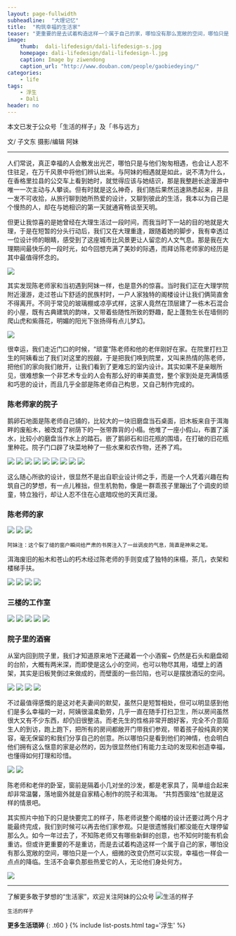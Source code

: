 ```yaml
---
layout: page-fullwidth
subheadline:  "大理记忆"
title:  "构筑幸福的生活家"
teaser: "更重要的是去试着构造这样一个属于自己的家，哪怕没有那么宽敞的空间，哪怕只是一个人，细微的改变仍然可以实现，幸福也一样会一点点的降临。生活不会辜负那些热爱它的人，无论他们身处何方。"
image:
    thumb:  dali-lifedesign/dali-lifedesign-s.jpg
    homepage: dali-lifedesign/dali-lifedesign-l.jpg
    caption: Image by ziwendong
    caption_url: "http://www.douban.com/people/gaobiedeying/"
categories:
    - life
tags:
    - 浮生
    - Dali
header: no
---
```


本文已发于公众号「生活的样子」及「书与远方」

文/ 子文东
摄影/编辑 阿妹

<hr>

人们常说，真正幸福的人会散发出光芒，哪怕只是与他们匆匆相遇，也会让人忍不住驻足，在万千风景中将他们辨认出来。与阿妹的相遇就是如此，说不清为什么，在香格里拉县的公交车上看到她时，就觉得应该与她结识，那是我整趟长途漫游中唯一一次主动与人攀谈。但有时就是这么神奇，我们随后果然迅速熟悉起来，并且一发不可收拾，从旅行聊到她所热爱的设计，又聊到彼此的生活，我本以为自己是个慢热的人，却在与她相识的第一天就通宵畅谈至天明。

但更让我惊喜的是她曾经在大理生活过一段时间，而我当时下一站的目的地就是大理，于是在短暂的分头行动后，我们又在大理重逢，跟随着她的脚步，我有幸透过一位设计师的眼睛，感受到了这座城市比风景更让人留恋的人文气息。那是我在大理期间最快乐的一段时光，如今回想充满了美妙的际遇，而拜访陈老师家的经历是其中最值得怀念的。

<img src="{{ site.url}}/images/dali-lifedesign/dali-lifedesign (17).jpg" >


其实发现陈老师家和当初遇到阿妹一样，也是意外的惊喜。当时我们正在大理学院附近漫游，走过苍山下舒适的民族村时，一户人家独特的阁楼设计让我们俩简直舍不得离开。不同于常见的玻璃棚或凉亭式样，这家人竟然在顶层建了一栋木石混合的小屋，既有古典建筑的韵味，又带着些随性所致的野趣，配上蓬勃生长在墙侧的爬山虎和紫薇花，明媚的阳光下张扬得有点儿梦幻。

<img src="{{ site.url}}/images/dali-lifedesign/dali-lifedesign (35).jpg" >

很幸运，我们走近门口的时候，“顽童”陈老师和他的老伴刚好在家。在院里打扫卫生的阿姨看出了我们对这里的觊觎，于是把我们唤到院里，又叫来热情的陈老师，把他们的家向我们敞开，让我们看到了更难忘的室内设计。其实如果不是亲眼所见，很难想象一个非艺术专业的人会有那么好的审美直觉，整个家到处是充满情感和巧思的设计，而且几乎全部是陈老师自己构思，又自己制作完成的。

<h3>陈老师家的院子</h3>

鹅卵石地面是陈老师自己铺的，比较大的一块旧磨盘当石桌面，旧木板来自于洱海畔的废船木，被改成了树荫下的一张带靠背的小榻。他堆了一座小假山，布置了溪水，比较小的磨盘当作水上的踏石。嵌了鹅卵石和旧花瓶的围墙，在打破的旧花瓶里种花。院子门口辟了块菜地种了一些水果和农作物，还养了鸡。

<img src="{{ site.url}}/images/dali-lifedesign/dali-lifedesign (16).jpg" >

<img src="{{ site.url}}/images/dali-lifedesign/dali-lifedesign (34).jpg" >

<img src="{{ site.url}}/images/dali-lifedesign/dali-lifedesign (15).jpg" >

<img src="{{ site.url}}/images/dali-lifedesign/dali-lifedesign (11).jpg" >

<img src="{{ site.url}}/images/dali-lifedesign/dali-lifedesign (28).jpg" >

<img src="{{ site.url}}/images/dali-lifedesign/dali-lifedesign (7).jpg" >

<img src="{{ site.url}}/images/dali-lifedesign/dali-lifedesign (27).jpg" >

<img src="{{ site.url}}/images/dali-lifedesign/dali-lifedesign (32).jpg" >

<img src="{{ site.url}}/images/dali-lifedesign/dali-lifedesign (9).jpg" >


这么随心所欲的设计，很显然不是出自职业设计师之手，而是一个人凭着兴趣在构筑自己的梦想，有一点儿稚拙，但生机勃勃，像是一群乖孩子里蹦出了个调皮的顽童，特立独行，却让人忍不住在心底暗叹他的天真烂漫。

<h3>陈老师的家</h3>

<img src="{{ site.url}}/images/dali-lifedesign/dali-lifedesign (5).jpg" >

<img src="{{ site.url}}/images/dali-lifedesign/dali-lifedesign (25).jpg" >

<img src="{{ site.url}}/images/dali-lifedesign/dali-lifedesign (22).jpg" >

~~~
阿妹注：这个裂了缝的窗户瞬间给严肃的书房注入了一丝调皮的气息，简直是神来之笔。
~~~

洱海废旧的船木和苍山的朽木经过陈老师的手则变成了独特的床榻，茶几，衣架和楼梯手扶。

<img src="{{ site.url}}/images/dali-lifedesign/dali-lifedesign (6).jpg" >

<img src="{{ site.url}}/images/dali-lifedesign/dali-lifedesign (20).jpg" >

<img src="{{ site.url}}/images/dali-lifedesign/dali-lifedesign (2).jpg" >

<img src="{{ site.url}}/images/dali-lifedesign/dali-lifedesign (23).jpg" >

<h3>三楼的工作室</h3>

<img src="{{ site.url}}/images/dali-lifedesign/dali-lifedesign (3).jpg" >

<img src="{{ site.url}}/images/dali-lifedesign/dali-lifedesign (21).jpg" >

<img src="{{ site.url}}/images/dali-lifedesign/dali-lifedesign (1).jpg" >

<img src="{{ site.url}}/images/dali-lifedesign/dali-lifedesign (19).jpg" >

<img src="{{ site.url}}/images/dali-lifedesign/dali-lifedesign (33).jpg" >

<h3>院子里的酒窖</h3>

从室内回到院子里，我们才知道原来地下还藏着一个小酒窖~ 仍然是石头和磨盘砌的台阶，大概有两米深，而即使是这么小的空间，也可以物尽其用，墙壁上的酒架，其实是旧板凳倒过来做成的，而壁面的一些凹陷，也可以是摆放酒坛的空间。

<img src="{{ site.url}}/images/dali-lifedesign/dali-lifedesign (14).jpg" >

<img src="{{ site.url}}/images/dali-lifedesign/dali-lifedesign (12).jpg" >

<img src="{{ site.url}}/images/dali-lifedesign/dali-lifedesign (31).jpg" >

<img src="{{ site.url}}/images/dali-lifedesign/dali-lifedesign (29).jpg" >

不过最值得感慨的是这对老夫妻间的默契，虽然只是短暂相处，但可以明显感到他们是多么幸福的一对，阿姨很温柔勤劳，几乎一直在随手打扫卫生，所以房间虽然很大又有不少东西，却仍旧很整洁。而老先生的性格非常开朗好客，完全不介意陌生人的到访，跑上跑下，把所有的房间都敞开门带我们参观，带着孩子般纯真的笑容，毫无保留的和我们分享自己的创意。所以哪怕只是看到他们的神情，也会明白他们拥有这么惬意的家是必然的，因为很显然他们有能力主动的发现和创造幸福，也懂得如何打理和珍惜。

<img src="{{ site.url}}/images/dali-lifedesign/dali-lifedesign (13).jpg" >

<img src="{{ site.url}}/images/dali-lifedesign/dali-lifedesign (30).jpg" >

陈老师和老伴的卧室，窗前是隔着小几对坐的沙发，都是老家具了，简单组合起来却非常温馨，落地窗外就是自家精心制作的院子和洱海。
“共剪西窗烛”也就是这样的情景吧。



其实照片中拍下的只是快要完工的样子，陈老师说整个阁楼的设计还要过两个月才能最终完成，我们到时候可以再去他们家参观。只是很遗憾我们都没能在大理停留那么久。如今一年过去了，不知陈老师又有哪些新鲜的创意，也不知何时能有机会重访。但或许更重要的不是重访，而是去试着构造这样一个属于自己的家，哪怕没有那么宽敞的空间，哪怕只是一个人，细微的改变仍然可以实现，幸福也一样会一点点的降临。生活不会辜负那些热爱它的人，无论他们身处何方。

<img src="{{ site.url}}/images/dali-lifedesign/dali-lifedesign (10).jpg" >


<hr>

了解更多敢于梦想的“生活家”，欢迎关注阿妹的公众号
<img src="{{ site.url}}/images/dali-lifedesign/way-of-life.jpg" alt="生活的样子">

~~~
生活的样子
~~~

<strong>更多生活琐碎</strong>
{: .t60 }
{% include list-posts.html tag='浮生' %}

